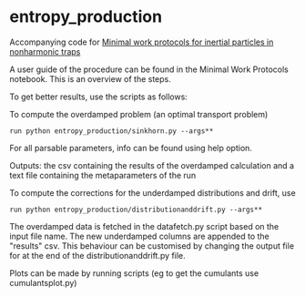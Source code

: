 # entropy_production

Accompanying code for [Minimal work protocols for inertial particles in nonharmonic traps](https://doi.org/10.1103/PhysRevE.111.034127)

A user guide of the procedure can be found in the Minimal Work Protocols notebook. This is an overview of the steps. 

To get better results, use the scripts as follows:

To compute the overdamped problem (an optimal transport problem)
```
run python entropy_production/sinkhorn.py --args**
```

For all parsable parameters, info can be found using help option. 

Outputs: the csv containing the results of the overdamped calculation and a text file containing the metaparameters of the run

To compute the corrections for the underdamped distributions and drift, use

```
run python entropy_production/distributionanddrift.py --args**
```

The overdamped data is fetched in the datafetch.py script based on the input file name. The new underdamped columns are appended to the "results" csv. This behaviour can be customised by changing the output file for at the end of the distributionanddrift.py file. 

Plots can be made by running scripts (eg to get the cumulants use cumulantsplot.py) 




